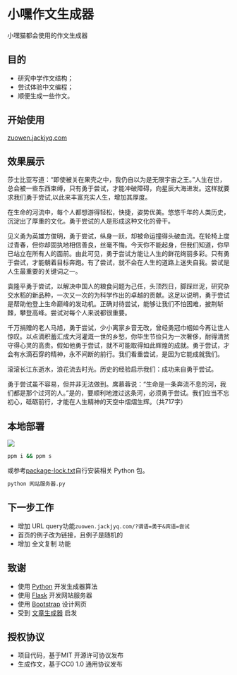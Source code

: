 # 小嘿作文生成器

小嘿猫都会使用的作文生成器

## 目的

- 研究中学作文结构；
- 尝试体验中文编程；
- 顺便生成一些作文。

## 开始使用

[zuowen.jackjyq.com](http://zuowen.jackjyq.com/)

## 效果展示

>> 

莎士比亚写道：“即使被关在果壳之中，我仍自以为是无限宇宙之王。”人生在世，总会被一些东西束缚，只有勇于尝试，才能冲破障碍，向星辰大海进发。这样就要求我们勇于尝试,以此来丰富充实人生，增加其厚度。

在生命的河流中，每个人都想游得轻松，快捷，姿势优美。悠悠千年的人类历史，沉淀出了厚重的文化。勇于尝试的人是形成这种文化的骨干。

见义勇为英雄方俊明，勇于尝试，纵身一跃，却被命运撞得头破血流。在轮椅上度过青春，但你却固执地相信善良，丝毫不悔。今天你不能起身，但我们知道，你早已站立在所有人的面前。由此可见，勇于尝试方能让人生的鲜花绚丽多彩。只有勇于尝试，才能朝着目标奔跑。有了尝试，就不会在人生的道路上迷失自我。尝试是人生最重要的关键词之一。

袁隆平勇于尝试，以解决中国人的粮食问题为己任，头顶烈日，脚踩烂泥，研究杂交水稻的新品种，一次又一次的为科学作出的卓越的贡献。这足以说明，勇于尝试是帮助他登上生命巅峰的发动机。正确对待尝试，能够让我们不怕困难，披荆斩棘，攀登高峰。尝试对每个人来说都很重要。

千万捐赠的老人马旭，勇于尝试，少小离家乡音无改，曾经勇冠巾帼如今再让世人惊叹。以点滴积蓄汇成大河灌溉一世的乡愁，你毕生节俭只为一次奢侈，耐得清贫守得心灵的高贵。假如他勇于尝试，就不可能取得如此辉煌的成就。勇于尝试，才会有水滴石穿的精神，永不间断的前行。我们看重尝试，是因为它能成就我们。

滚滚长江东逝水，浪花流去时光。历史的经验启示我们：成功来自勇于尝试。

勇于尝试虽不容易，但并非无法做到。席慕蓉说：“生命是一条奔流不息的河，我们都是那个过河的人。”是的，要顺利地渡过这条河，必须勇于尝试。我们应当不忘初心，砥砺前行，才能在人生精神的天空中熠熠生辉。（共717字）

## 本地部署

[![](https://img.shields.io/badge/managed%20by-ppm-red)](http://ppm.jackjyq.com/)

```bash
ppm i && ppm s
```

或参考[package-lock.txt](./package-lock.txt)自行安装相关 Python 包。
```bash
python 网站服务器.py
```

## 下一步工作

- 增加 URL query功能`zuowen.jackjyq.com/?谓语=勇于&宾语=尝试`
- 首页的例子改为链接，且例子是随机的
- 增加 全文复制 功能

## 致谢

- 使用 [Python](https://www.python.org/) 开发生成器算法
- 使用 [Flask](https://flask.palletsprojects.com/en/1.1.x/) 开发网站服务器
- 使用 [Bootstrap](https://getbootstrap.com/) 设计网页
- 受到 [文章生成器](https://github.com/suulnnka/BullshitGenerator) 启发

## 授权协议

- 项目代码，基于MIT 开源许可协议发布
- 生成作文，基于CC0 1.0 通用协议发布
